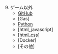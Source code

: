 9. ゲーム以外
   + [GitHub](Github/Github.md)
   + [Gas]
   + [Python](https://drive.google.com/drive/folders/1Pwr0G_I46uJpsPWQFGAk6pymbJDx_hR_)
   + [html_javascript]
   + [html_css]
   + [Docker]
   + [その他]


